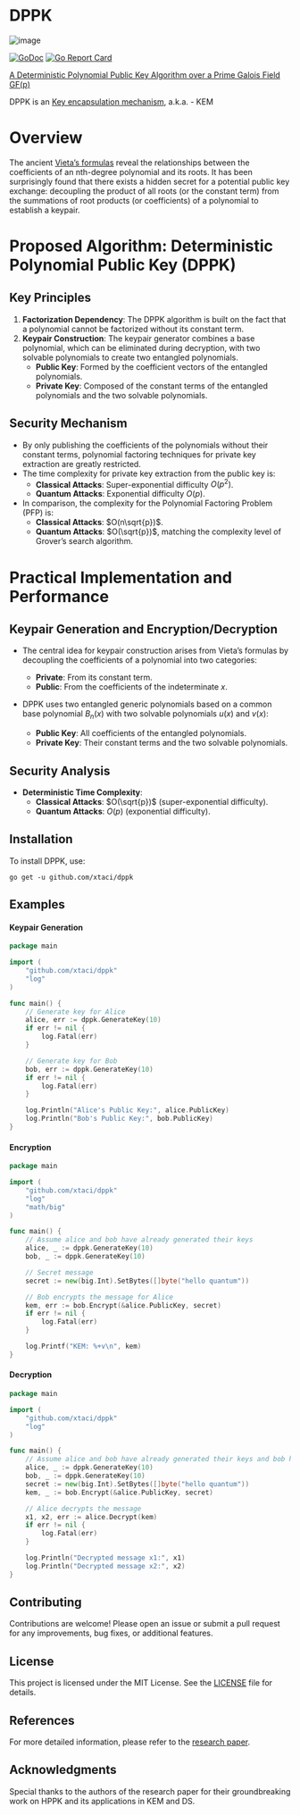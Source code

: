 # DPPK
![image](https://github.com/user-attachments/assets/d396d009-1f62-4273-af48-869e388c3445)

[![GoDoc][1]][2] [![Go Report Card][3]][4]

[1]: https://godoc.org/github.com/xtaci/dppk?status.svg
[2]: https://pkg.go.dev/github.com/xtaci/dppk
[3]: https://goreportcard.com/badge/github.com/xtaci/dppk
[4]: https://goreportcard.com/report/github.com/xtaci/dppk

[A Deterministic Polynomial Public Key Algorithm over a Prime Galois Field GF(p)](https://www.researchgate.net/profile/Randy-Kuang/publication/358101087_A_Deterministic_Polynomial_Public_Key_Algorithm_over_a_Prime_Galois_Field_GFp/links/61f95ff44393577abe055af7/A-Deterministic-Polynomial-Public-Key-Algorithm-over-a-Prime-Galois-Field-GFp.pdf)

DPPK is an [Key encapsulation mechanism](https://en.wikipedia.org/wiki/Key_encapsulation_mechanism), a.k.a. - KEM

# Overview

The ancient [Vieta’s formulas](https://en.wikipedia.org/wiki/Vieta%27s_formulas) reveal the relationships between the coefficients of an nth-degree polynomial and its roots. It has been surprisingly found that there exists a hidden secret for a potential public key exchange: decoupling the product of all roots (or the constant term) from the summations of root products (or coefficients) of a polynomial to establish a keypair.

# Proposed Algorithm: Deterministic Polynomial Public Key (DPPK)

## Key Principles

1. **Factorization Dependency**: The DPPK algorithm is built on the fact that a polynomial cannot be factorized without its constant term.
2. **Keypair Construction**: The keypair generator combines a base polynomial, which can be eliminated during decryption, with two solvable polynomials to create two entangled polynomials.
   - **Public Key**: Formed by the coefficient vectors of the entangled polynomials.
   - **Private Key**: Composed of the constant terms of the entangled polynomials and the two solvable polynomials.

## Security Mechanism

- By only publishing the coefficients of the polynomials without their constant terms, polynomial factoring techniques for private key extraction are greatly restricted.
- The time complexity for private key extraction from the public key is:
  - **Classical Attacks**: Super-exponential difficulty $O(p^2)$.
  - **Quantum Attacks**: Exponential difficulty $O(p)$.
- In comparison, the complexity for the Polynomial Factoring Problem (PFP) is:
  - **Classical Attacks**: $O(n\sqrt{p})$.
  - **Quantum Attacks**: $O(\sqrt{p})$, matching the complexity level of Grover’s search algorithm.

# Practical Implementation and Performance

## Keypair Generation and Encryption/Decryption

- The central idea for keypair construction arises from Vieta’s formulas by decoupling the coefficients of a polynomial into two categories:
  - **Private**: From its constant term.
  - **Public**: From the coefficients of the indeterminate $x$.

- DPPK uses two entangled generic polynomials based on a common base polynomial $B_n(x)$ with two solvable polynomials $u(x)$ and $v(x)$:
  - **Public Key**: All coefficients of the entangled polynomials.
  - **Private Key**: Their constant terms and the two solvable polynomials.

## Security Analysis

- **Deterministic Time Complexity**:
  - **Classical Attacks**: $O(\sqrt{p})$ (super-exponential difficulty).
  - **Quantum Attacks**: $O(p)$ (exponential difficulty).
  
## Installation
To install DPPK, use:
```console
go get -u github.com/xtaci/dppk
```

## Examples
#### Keypair Generation
```go
package main

import (
    "github.com/xtaci/dppk"
    "log"
)

func main() {
    // Generate key for Alice
    alice, err := dppk.GenerateKey(10)
    if err != nil {
        log.Fatal(err)
    }

    // Generate key for Bob
    bob, err := dppk.GenerateKey(10)
    if err != nil {
        log.Fatal(err)
    }

    log.Println("Alice's Public Key:", alice.PublicKey)
    log.Println("Bob's Public Key:", bob.PublicKey)
}

```

#### Encryption
```go
package main

import (
    "github.com/xtaci/dppk"
    "log"
    "math/big"
)

func main() {
    // Assume alice and bob have already generated their keys
    alice, _ := dppk.GenerateKey(10)
    bob, _ := dppk.GenerateKey(10)

    // Secret message
    secret := new(big.Int).SetBytes([]byte("hello quantum"))

    // Bob encrypts the message for Alice
    kem, err := bob.Encrypt(&alice.PublicKey, secret)
    if err != nil {
        log.Fatal(err)
    }

    log.Printf("KEM: %+v\n", kem)
}

```

#### Decryption
```go
package main

import (
    "github.com/xtaci/dppk"
    "log"
)

func main() {
    // Assume alice and bob have already generated their keys and bob has encrypted a message
    alice, _ := dppk.GenerateKey(10)
    bob, _ := dppk.GenerateKey(10)
    secret := new(big.Int).SetBytes([]byte("hello quantum"))
    kem, _ := bob.Encrypt(&alice.PublicKey, secret)

    // Alice decrypts the message
    x1, x2, err := alice.Decrypt(kem)
    if err != nil {
        log.Fatal(err)
    }

    log.Println("Decrypted message x1:", x1)
    log.Println("Decrypted message x2:", x2)
}
```

## Contributing

Contributions are welcome! Please open an issue or submit a pull request for any improvements, bug fixes, or additional features.

## License

This project is licensed under the MIT License. See the [LICENSE](LICENSE) file for details.

## References

For more detailed information, please refer to the [research paper](https://www.researchgate.net/profile/Randy-Kuang/publication/358101087_A_Deterministic_Polynomial_Public_Key_Algorithm_over_a_Prime_Galois_Field_GFp/links/61f95ff44393577abe055af7/A-Deterministic-Polynomial-Public-Key-Algorithm-over-a-Prime-Galois-Field-GFp.pdf).

## Acknowledgments

Special thanks to the authors of the research paper for their groundbreaking work on HPPK and its applications in KEM and DS.
